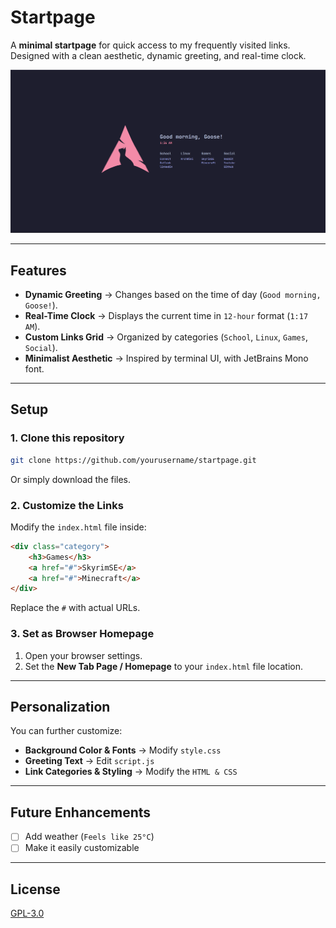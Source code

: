 # Startpage

A **minimal startpage** for quick access to my frequently visited links.  
Designed with a clean aesthetic, dynamic greeting, and real-time clock.

![Startpage Preview](screenshot.png)  

---

## Features

- **Dynamic Greeting** → Changes based on the time of day (`Good morning, Goose!`).
- **Real-Time Clock** → Displays the current time in `12-hour` format (`1:17 AM`).
- **Custom Links Grid** → Organized by categories (`School`, `Linux`, `Games`, `Social`).
- **Minimalist Aesthetic** → Inspired by terminal UI, with JetBrains Mono font.

---

## Setup

### **1. Clone this repository**

```sh
git clone https://github.com/yourusername/startpage.git
```

Or simply download the files.

### **2. Customize the Links**

Modify the `index.html` file inside:

```html
<div class="category">
    <h3>Games</h3>
    <a href="#">SkyrimSE</a>
    <a href="#">Minecraft</a>
</div>
```

Replace the `#` with actual URLs.

### **3. Set as Browser Homepage**

1. Open your browser settings.
2. Set the **New Tab Page / Homepage** to your `index.html` file location.

---

## Personalization

You can further customize:

- **Background Color & Fonts** → Modify `style.css`
- **Greeting Text** → Edit `script.js`
- **Link Categories & Styling** → Modify the `HTML & CSS`

---

## Future Enhancements

- [ ] Add weather (`Feels like 25°C`)  
- [ ] Make it easily customizable

---

## License

[GPL-3.0](LICENSE)
